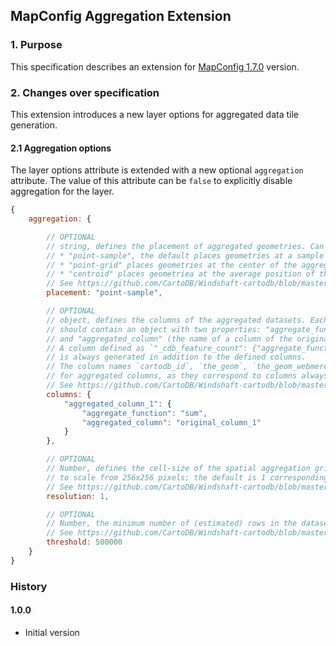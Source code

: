 ## MapConfig Aggregation Extension

### 1. Purpose

This specification describes an extension for
[MapConfig 1.7.0](https://github.com/CartoDB/Windshaft/blob/master/doc/MapConfig-1.7.0.md) version.


### 2. Changes over specification

This extension introduces a new layer options for aggregated data tile generation.

#### 2.1 Aggregation options

The layer options attribute is extended with a new optional `aggregation` attribute.
The value of this attribute can be `false` to explicitly disable aggregation for the layer.

```javascript
{
    aggregation: {

        // OPTIONAL
        // string, defines the placement of aggregated geometries. Can be one of:
        // * "point-sample", the default places geometries at a sample point (one of the aggregated geometries)
        // * "point-grid" places geometries at the center of the aggregation grid cells
        // * "centroid" places geometriea at the average position of the aggregated points
        // See https://github.com/CartoDB/Windshaft-cartodb/blob/master/docs/aggregation.md#placement for more details
        placement: "point-sample",

        // OPTIONAL
        // object, defines the columns of the aggregated datasets. Each property corresponds to a columns name and
        // should contain an object with two properties: "aggregate_function" (one of "sum", "max", "min", "avg", "mode" or "count"),
        // and "aggregated_column" (the name of a column of the original layer query or "*")
        // A column defined as `"_cdb_feature_count": {"aggregate_function": "count", aggregated_column: "*"}`
        // is always generated in addition to the defined columns.
        // The column names `cartodb_id`, `the_geom`, `the_geom_webmercator` and `_cdb_feature_count` cannot be used
        // for aggregated columns, as they correspond to columns always present in the result.
        // See https://github.com/CartoDB/Windshaft-cartodb/blob/master/docs/aggregation.md#columns for more details
        columns: {
            "aggregated_column_1": {
                "aggregate_function": "sum",
                "aggregated_column": "original_column_1"
            }
        },

        // OPTIONAL
        // Number, defines the cell-size of the spatial aggregation grid as a pixel resolution power of two (1/4, 1/2,... 2, 4, 16)
        // to scale from 256x256 pixels; the default is 1 corresponding to 256x256 cells per tile.
        // See https://github.com/CartoDB/Windshaft-cartodb/blob/master/docs/aggregation.md#resolution for more details
        resolution: 1,

        // OPTIONAL
        // Number, the minimum number of (estimated) rows in the dataset (query results) for aggregation to be applied.
        // See https://github.com/CartoDB/Windshaft-cartodb/blob/master/docs/aggregation.md#threshold for more details
        threshold: 500000
    }
}
```

### History

#### 1.0.0

 - Initial version
